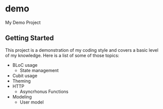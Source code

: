 # demo

My Demo Project 

## Getting Started

This project is a demonstration of my coding style and covers a basic level of my knowledge.
Here is a list of some of those topics:
- BLoC usage
  - State management
- Cubit usage
- Theming
- HTTP
  - Asyncrhonus Functions
- Modeling
  - User model

